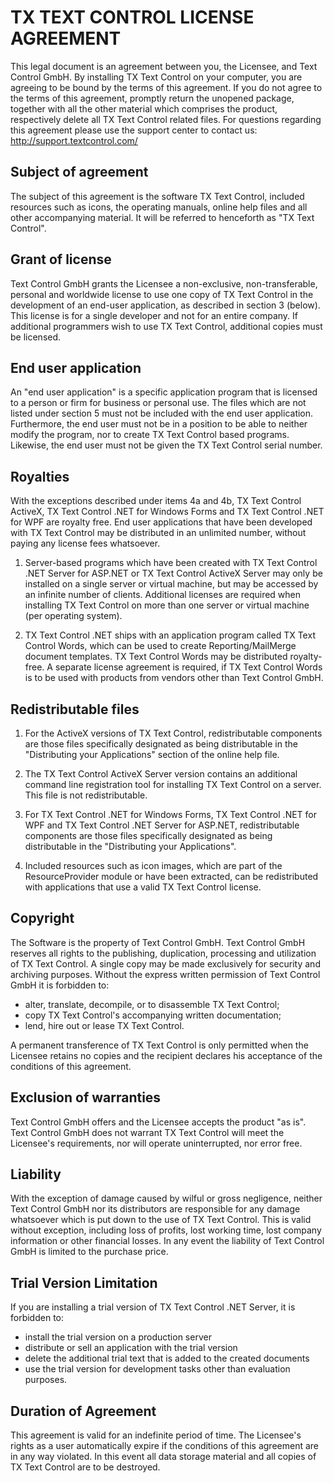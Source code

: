 ﻿# TX TEXT CONTROL LICENSE AGREEMENT

This legal document is an agreement between you, the Licensee, and Text Control GmbH. By installing TX Text Control on your computer, you are agreeing to be bound by the terms of this agreement. If you do not agree to the terms of this agreement, promptly return the unopened package, together with all the other material which comprises the product, respectively delete all TX Text Control related files. For questions regarding this agreement please use the support center to contact us: <http://support.textcontrol.com/>

## Subject of agreement

The subject of this agreement is the software TX Text Control, included resources such as icons, the operating manuals, online help files and all other accompanying material. It will be referred to henceforth as "TX Text Control".

## Grant of license

Text Control GmbH grants the Licensee a non-exclusive, non-transferable, personal and worldwide license to use one copy of TX Text Control in the development of an end-user application, as described in section 3 (below). This license is for a single developer and not for an entire company. If additional programmers wish to use TX Text Control, additional copies must be licensed.

## End user application

An "end user application" is a specific application program that is licensed to a person or firm for business or personal use. The files which are not listed under section 5 must not be included with the end user application. Furthermore, the end user must not be in a position to be able to neither modify the program, nor to create TX Text Control based programs. Likewise, the end user must not be given the TX Text Control serial number.

## Royalties

With the exceptions described under items 4a and 4b, TX Text Control ActiveX, TX Text Control .NET for Windows Forms and TX Text Control .NET for WPF are royalty free. End user applications that have been developed with TX Text Control may be distributed in an unlimited number, without paying any license fees whatsoever.

1. Server-based programs which have been created with TX Text Control .NET Server for ASP.NET or TX Text Control ActiveX Server may only be installed on a single server or virtual machine, but may be accessed by an infinite number of clients. Additional licenses are required when installing TX Text Control on more than one server or virtual machine (per operating system).

2. TX Text Control .NET ships with an application program called TX Text Control Words, which can be used to create Reporting/MailMerge document templates. TX Text Control Words may be distributed royalty-free. A separate license agreement is required, if TX Text Control Words is to be used with products from vendors other than Text Control GmbH.

## Redistributable files

1. For the ActiveX versions of TX Text Control, redistributable components are those files specifically designated as being distributable in the "Distributing your Applications" section of the online help file.  

2. The TX Text Control ActiveX Server version contains an additional command line registration tool for installing TX Text Control on a server. This file is not redistributable.

3. For TX Text Control .NET for Windows Forms, TX Text Control .NET for WPF and TX Text Control .NET Server for ASP.NET, redistributable components are those files specifically designated as being distributable in the "Distributing your Applications".

4. Included resources such as icon images, which are part of the ResourceProvider module or have been extracted, can be redistributed with applications that use a valid TX Text Control license.

## Copyright

The Software is the property of Text Control GmbH. Text Control GmbH reserves all rights to the publishing, duplication, processing and utilization of TX Text Control. A single copy may be made exclusively for security and archiving purposes. Without the express written permission of Text Control GmbH it is forbidden to:

- alter, translate, decompile, or to disassemble TX Text Control;
- copy TX Text Control's accompanying written documentation;
- lend, hire out or lease TX Text Control.

A permanent transference of TX Text Control is only permitted when the Licensee retains no copies and the recipient declares his acceptance of the conditions of this agreement.

## Exclusion of warranties

Text Control GmbH offers and the Licensee accepts the product "as is". Text Control GmbH does not warrant TX Text Control will meet the Licensee's requirements, nor will operate uninterrupted, nor error free.

## Liability

With the exception of damage caused by wilful or gross negligence, neither Text Control GmbH nor its distributors are responsible for any damage whatsoever which is put down to the use of TX Text Control. This is valid without exception, including loss of profits, lost working time, lost company information or other financial losses. In any event the liability of Text Control GmbH is limited to the purchase price.

## Trial Version Limitation

If you are installing a trial version of TX Text Control .NET Server, it is forbidden to:

- install the trial version on a production server
- distribute or sell an application with the trial version
- delete the additional trial text that is added to the created documents
- use the trial version for development tasks other than evaluation purposes.

## Duration of Agreement

This agreement is valid for an indefinite period of time. The Licensee's rights as a user automatically expire if the conditions of this agreement are in any way violated. In this event all data storage material and all copies of TX Text Control are to be destroyed.
